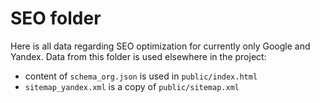 # SEO folder

Here is all data regarding SEO optimization for currently only Google and Yandex. Data from this folder is used elsewhere in the project:

- content of `schema_org.json` is used in `public/index.html`
- `sitemap_yandex.xml` is a copy of `public/sitemap.xml`

